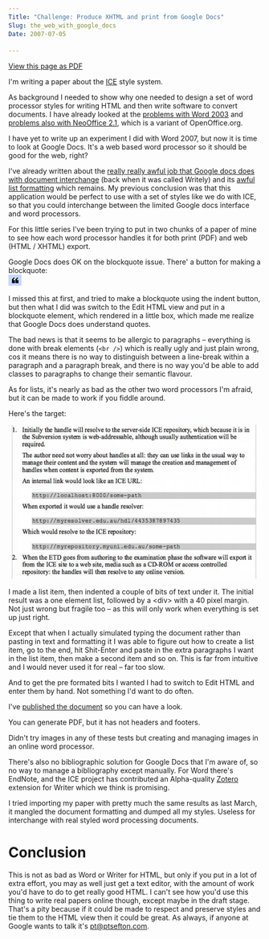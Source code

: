 ```yaml
---
Title: "Challenge: Produce XHTML and print from Google Docs"
Slug: the_web_with_google_docs
Date: 2007-07-05

---
```

[View this page as
PDF](/blog/2007/07/05/the_web_with_google_docs/100.pdf)

<div>

I'm writing a paper about the [ICE](http://ice.usq.edu.au/) style
system.

As background I needed to show why one needed to design a set of word
processor styles for writing HTML and then write software to convert
documents. I have already looked at the [problems with Word
2003](http://ptsefton.com/blog/2007/07/02/the_web_with_word) and
[problems also with NeoOffice
2.1](http://ptsefton.com/blog/2007/07/03/the_web_with_writer), which is
a variant of OpenOffice.org.

I have yet to write up an experiment I did with Word 2007, but now it is
time to look at Google Docs. It's a web based word processor so it
should be good for the web, right?

I've already written about the [really really awful job that Google docs
does with document
interchange](http://ptsefton.com/blog/2006/03/21/writely%2C__meet_the_ice_template)
(back when it was called Writely) and its [awful list
formatting](http://ptsefton.com/blog/2006/08/22/writely_again) which
remains. My previous conclusion was that this application would be
perfect to use with a set of styles like we do with ICE, so that you
could interchange between the limited Google docs interface and word
processors.

For this little series I've been trying to put in two chunks of a paper
of mine to see how each word processor handles it for both print (PDF)
and web (HTML / XHTML) export.

Google Docs does OK on the blockquote issue. There' a button for making
a blockquote:\
![graphics1](/blog/2007/07/05/the_web_with_google_docs/1.png)

I missed this at first, and tried to make a blockquote using the indent
button, but then what I did was switch to the Edit HTML view and put in
a blockquote element, which rendered in a little box, which made me
realize that Google Docs does understand quotes.

The bad news is that it seems to be allergic to paragraphs <span
class="spCh spChx2013">–</span> everything is done with break elements
(`<br />`) which is really ugly and just plain wrong, cos it means there
is no way to distinguish between a line-break within a paragraph and a
paragraph break, and there is no way you'd be able to add classes to
paragraphs to change their semantic flavour.

As for lists, it's nearly as bad as the other two word processors I'm
afraid, but it can be made to work if you fiddle around.

Here's the target:

![graphics2](/blog/2007/07/05/the_web_with_google_docs/2.png)

I made a list item, then indented a couple of bits of text under it. The
initial result was a one element list, followed by a \<div\> with a 40
pixel margin. Not just wrong but fragile too <span
class="spCh spChx2013">–</span> as this will only work when everything
is set up just right.

Except that when I actually simulated typing the document rather than
pasting in text and formatting it I was able to figure out how to create
a list item, go to the end, hit Shit-Enter and paste in the extra
paragraphs I want in the list item, then make a second item and so on.
This is far from intuitive and I would never used it for real <span
class="spCh spChx2013">–</span> far too slow.

And to get the pre formated bits I wanted I had to switch to Edit HTML
and enter them by hand. Not something I'd want to do often.

I've [published the
document](http://docs.google.com/Doc?id=dhpq57bx_12dbb8pw) so you can
have a look.

You can generate PDF, but it has not headers and footers.

Didn't try images in any of these tests but creating and managing images
in an online word processor.

There's also no bibliographic solution for Google Docs that I'm aware
of, so no way to manage a bibliography except manually. For Word there's
EndNote, and the ICE project has contributed an Alpha-quality
[Zotero](http://www.zotero.org/) extension for Writer which we think is
promising.

I tried importing my paper with pretty much the same results as last
March, it mangled the document formatting and dumped all my styles.
Useless for interchange with real styled word processing documents.

# <span id="id1"></span>Conclusion

This is not as bad as Word or Writer for HTML, but only if you put in a
lot of extra effort, you may as well just get a text editor, with the
amount of work you'd have to do to get really good HTML. I can't see how
you'd use this thing to write real papers online though, except maybe in
the draft stage. That's a pity because if it could be made to respect
and preserve styles and tie them to the HTML view then it could be
great. As always, if anyone at Google wants to talk it's
<pt@ptsefton.com>.

</div>
